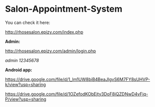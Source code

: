 # Salon-Appointment-System
You can check it here:

http://rhosesalon.epizy.com/index.php

__Admin:__

http://rhosesalon.epizy.com/admin/login.php

*admin*
*12345678*

__Android app:__

https://drive.google.com/file/d/1_lm1UW8biB4BeaJIgvS6M7FY8sUHVP-k/view?usp=sharing

https://drive.google.com/file/d/1OZefodKObEjty3DoF8iQZDNwD4vFiq-P/view?usp=sharing
